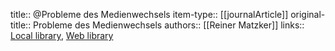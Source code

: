 title:: @Probleme des Medienwechsels
item-type:: [[journalArticle]]
original-title:: Probleme des Medienwechsels
authors:: [[Reiner Matzker]]
links:: [Local library](zotero://select/groups/2386895/items/TL7BILKA), [Web library](https://www.zotero.org/groups/2386895/items/TL7BILKA)
